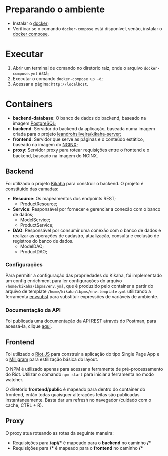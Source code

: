 # Preparando o ambiente

* Instalar o [docker](https://www.docker.com/get-started);
* Verificar se o comando `docker-compose` está disponível, senão, instalar o [docker compose](https://docs.docker.com/compose/install/#prerequisites).

# Executar

1. Abrir um terminal de comando no diretorio raiz, onde o arquivo `docker-compose.yml` está;
2. Executar o comando `docker-compose up -d`;
3. Acessar a página: `http://localhost`.

# Containers

* **backend-database**: O banco de dados do backend, baseado na imagem [PostgreSQL](https://hub.docker.com/_/postgres/);
* **backend**: Servidor do backend da aplicação, baseada numa imagem criada para o projeto [leandrohsilveira/kikaha-server](https://hub.docker.com/r/leandrohsilveira/kikaha-server/);
* **frontend**: Servidor que serve as páginas e o conteúdo estático, baseado na imagem do [NGINX](https://hub.docker.com/_/nginx/);
* **proxy**: Servidor proxy para rotear requisições entre o frontend e o backend, baseado na imagem do NGINX.

## Backend

Foi utilizado o projeto [Kikaha](http://kikaha.io) para construir o backend.
O projeto é constituido das camadas:
* **Resource**: Os mapeamentos dos endpoints REST;
    * ProductResource;
* **Service**: Responsável por fornecer e gerenciar a conexão com o banco de dados;
    * ModelService;
    * ProductService;
* **DAO**: Responsável por consumir uma conexão com o banco de dados e realizar as operações de cadastro, atualização, consulta e exclusão de registros do banco de dados.
    * ModelDAO;
    * ProductDAO;

### Configurações

Para permitir a configuração das propriedades do Kikaha, foi implementado um config enrichment para ler configurações do arquivo `/home/kikaha/ibpms/env.yml`, que é produzido pelo container a partir do arquivo de template `/home/kikaha/ibpms/env.template.yml` utilizando a ferramenta [envsubst](https://www.gnu.org/software/gettext/manual/html_node/envsubst-Invocation.html) para substituir expressões de variáveis de ambiente.

### Documentação da API

Foi publicada uma documentação da API REST através do Postman, para acessá-la, clique [aqui](https://documenter.getpostman.com/view/125286/RzffLqYR).

## Frontend

Foi utilizado o [Riot.JS](https://riot.js.org/) para construir a aplicação do tipo Single Page App e o [Milligram](https://milligram.io/) para estilização básica do layout.

O NPM é utilizado apenas para acessar a ferramente de pré-processamento do Riot.
Utilizar o comando `npm start` para iniciar a ferramenta no modo watcher.

O diretório **frontend/public** é mapeado para dentro do container do frontend, então todas quaisquer alterações feitas são publicadas instantaneamente. Basta dar um refresh no navegador (cuidado com o cache, CTRL + R).

## Proxy

O proxy atua roteando as rotas da seguinte maneira:
* Requisições para **/api/\*** é mapeado para o **backend** no caminho **/\***
* Requisições para **/\*** é mapeado para o **frontend** no caminho **/\***